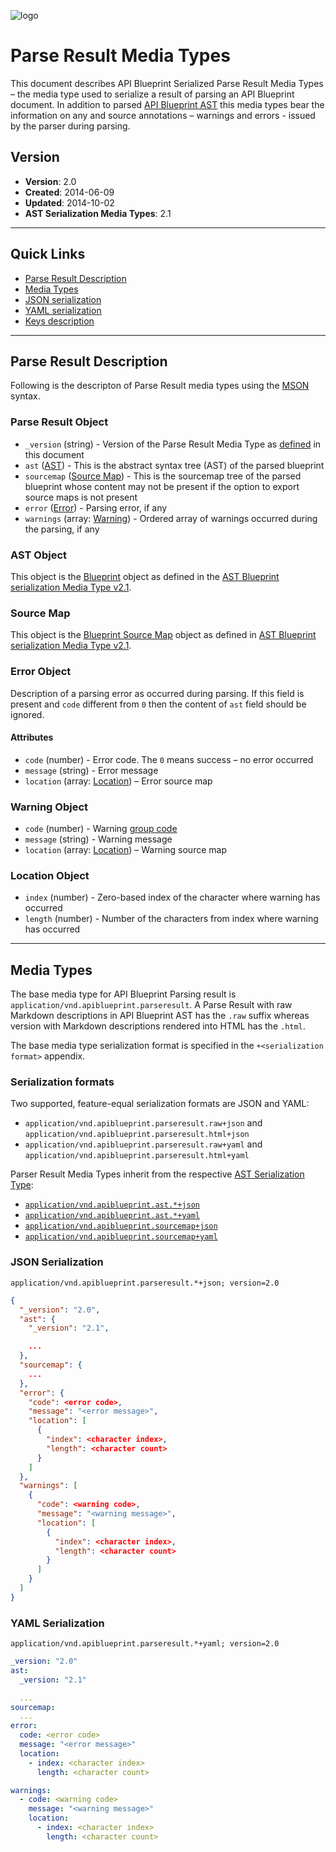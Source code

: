![logo](https://raw.github.com/apiaryio/api-blueprint/master/assets/logo_apiblueprint.png)

# Parse Result Media Types
This document describes API Blueprint Serialized Parse Result Media Types – the media type used to serialize a result of parsing an API Blueprint document. In addition to parsed [API Blueprint AST](README.md) this media types bear the information on any and source annotations – warnings and errors - issued by the parser during parsing.

## Version

+ **Version**: 2.0
+ **Created**: 2014-06-09
+ **Updated**: 2014-10-02
+ **AST Serialization Media Types**: 2.1

---

## Quick Links

+ [Parse Result Description](#parse-result-description)
+ [Media Types](#media-types)
+ [JSON serialization](#json-serialization)
+ [YAML serialization](#yaml-serialization)
+ [Keys description](#keys-description)

---

## Parse Result Description
Following is the descripton of Parse Result media types using the [MSON](https://github.com/apiaryio/mson) syntax.

### Parse Result Object

- `_version` (string) - Version of the Parse Result Media Type as [defined](#version) in this document
- `ast` ([AST](#ast-object)) - This is the abstract syntax tree (AST) of the parsed blueprint
- `sourcemap` ([Source Map](#source-map)) - This is the sourcemap tree of the parsed blueprint whose content may not be present if the option to export source maps is not present
- `error` ([Error](#error-object)) - Parsing error, if any
- `warnings` (array: [Warning](#warning-object)) - Ordered array of warnings occurred during the parsing, if any

### AST Object
This object is the [Blueprint](README.md#blueprint-object) object as defined in the [AST Blueprint serialization Media Type v2.1](https://github.com/apiaryio/api-blueprint-ast).

### Source Map
This object is the [Blueprint Source Map](README.md#blueprint-source-map) object as defined in [AST Blueprint serialization Media Type v2.1](https://github.com/apiaryio/api-blueprint-ast).

### Error Object
Description of a parsing error as occurred during parsing. If this field is present and `code` different from `0` then the content of `ast` field should be ignored.

#### Attributes

+ `code` (number) - Error code. The `0` means success – no error occurred
+ `message` (string) - Error message
+ `location` (array: [Location](#location-object)) – Error source map

### Warning Object

+ `code` (number) - Warning [group code](https://github.com/apiaryio/snowcrash/blob/master/src/SourceAnnotation.h#L128)
+ `message` (string) - Warning message
+ `location` (array: [Location](#location-object)) – Warning source map

### Location Object

+ `index` (number) - Zero-based index of the character where warning has occurred
+ `length` (number) - Number of the characters from index where warning has occurred

---

## Media Types

The base media type for API Blueprint Parsing result is `application/vnd.apiblueprint.parseresult`. A Parse Result with raw Markdown descriptions in API Blueprint AST has the `.raw` suffix whereas version with Markdown descriptions rendered into HTML has the `.html`.

The base media type serialization format is specified in the `+<serialization format>` appendix.

### Serialization formats

Two supported, feature-equal serialization formats are JSON and YAML:

+ `application/vnd.apiblueprint.parseresult.raw+json` and `application/vnd.apiblueprint.parseresult.html+json`
+ `application/vnd.apiblueprint.parseresult.raw+yaml` and `application/vnd.apiblueprint.parseresult.html+yaml`

Parser Result Media Types inherit from the respective [AST Serialization Type](README.md):

+ [`application/vnd.apiblueprint.ast.*+json`](#json-serialization)
+ [`application/vnd.apiblueprint.ast.*+yaml`](#yaml-serialization)
+ [`application/vnd.apiblueprint.sourcemap+json`](#json-serialization)
+ [`application/vnd.apiblueprint.sourcemap+yaml`](#yaml-serialization)

### JSON Serialization

`application/vnd.apiblueprint.parseresult.*+json; version=2.0`

```json
{
  "_version": "2.0",
  "ast": {
    "_version": "2.1",

    ...
  },
  "sourcemap": {
    ...
  },
  "error": {
    "code": <error code>,
    "message": "<error message>",
    "location": [
      {
        "index": <character index>,
        "length": <character count>
      }
    ]
  },
  "warnings": [
    {
      "code": <warning code>,
      "message": "<warning message>",
      "location": [
        {
          "index": <character index>,
          "length": <character count>
        }
      ]
    }
  ]
}
```

### YAML Serialization

`application/vnd.apiblueprint.parseresult.*+yaml; version=2.0`

```yaml
_version: "2.0"
ast:
  _version: "2.1"

  ...
sourcemap:
  ...
error:
  code: <error code>
  message: "<error message>"
  location:
    - index: <character index>
      length: <character count>

warnings:
  - code: <warning code>
    message: "<warning message>"
    location:
      - index: <character index>
        length: <character count>
```

